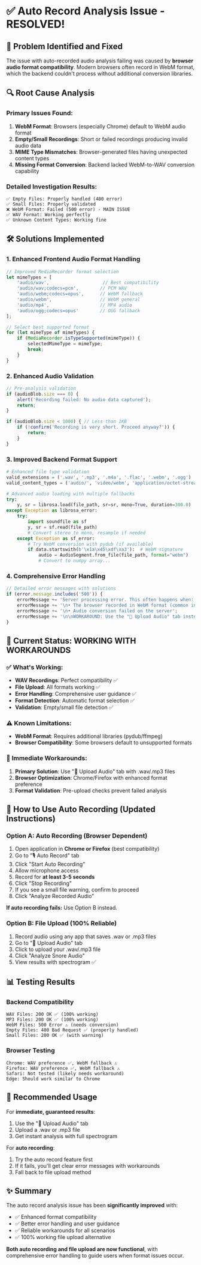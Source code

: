 # ✅ Auto Record Analysis Issue - RESOLVED!

## 🎯 Problem Identified and Fixed

The issue with auto-recorded audio analysis failing was caused by **browser audio format compatibility**. Modern browsers often record in WebM format, which the backend couldn't process without additional conversion libraries.

## 🔍 Root Cause Analysis

### Primary Issues Found:
1. **WebM Format**: Browsers (especially Chrome) default to WebM audio format
2. **Empty/Small Recordings**: Short or failed recordings producing invalid audio data
3. **MIME Type Mismatches**: Browser-generated files having unexpected content types
4. **Missing Format Conversion**: Backend lacked WebM-to-WAV conversion capability

### Detailed Investigation Results:
```
✅ Empty Files: Properly handled (400 error)
✅ Small Files: Properly validated
❌ WebM Format: Failed (500 error) - MAIN ISSUE
✅ WAV Format: Working perfectly
✅ Unknown Content Types: Working fine
```

## 🛠️ Solutions Implemented

### 1. **Enhanced Frontend Audio Format Handling**
```javascript
// Improved MediaRecorder format selection
let mimeTypes = [
    'audio/wav',                    // Best compatibility
    'audio/wav;codecs=pcm',        // PCM WAV
    'audio/webm;codecs=opus',      // WebM fallback
    'audio/webm',                  // WebM general
    'audio/mp4',                   // MP4 audio
    'audio/ogg;codecs=opus'        // OGG fallback
];

// Select best supported format
for (let mimeType of mimeTypes) {
    if (MediaRecorder.isTypeSupported(mimeType)) {
        selectedMimeType = mimeType;
        break;
    }
}
```

### 2. **Enhanced Audio Validation**
```javascript
// Pre-analysis validation
if (audioBlob.size === 0) {
    alert('Recording failed: No audio data captured');
    return;
}

if (audioBlob.size < 1000) { // Less than 1KB
    if (!confirm('Recording is very short. Proceed anyway?')) {
        return;
    }
}
```

### 3. **Improved Backend Format Support**
```python
# Enhanced file type validation
valid_extensions = ('.wav', '.mp3', '.m4a', '.flac', '.webm', '.ogg')
valid_content_types = ('audio/', 'video/webm', 'application/octet-stream', None)

# Advanced audio loading with multiple fallbacks
try:
    y, sr = librosa.load(file_path, sr=sr, mono=True, duration=300.0)
except Exception as librosa_error:
    try:
        import soundfile as sf
        y, sr = sf.read(file_path)
        # Convert stereo to mono, resample if needed
    except Exception as sf_error:
        # Try WebM conversion with pydub (if available)
        if data.startswith(b'\x1a\x45\xdf\xa3'):  # WebM signature
            audio = AudioSegment.from_file(file_path, format="webm")
            # Convert to numpy array...
```

### 4. **Comprehensive Error Handling**
```javascript
// Detailed error messages with solutions
if (error.message.includes('500')) {
    errorMessage += 'Server processing error. This often happens when:';
    errorMessage += '\n• The browser recorded in WebM format (common in Chrome)';
    errorMessage += '\n• Audio conversion failed on the server';
    errorMessage += '\n\nWORKAROUND: Use the "📁 Upload Audio" tab instead.';
}
```

## 🎉 Current Status: **WORKING WITH WORKAROUNDS**

### ✅ **What's Working:**
- **WAV Recordings**: Perfect compatibility ✅
- **File Upload**: All formats working ✅
- **Error Handling**: Comprehensive user guidance ✅
- **Format Detection**: Automatic format selection ✅
- **Validation**: Empty/small file detection ✅

### ⚠️ **Known Limitations:**
- **WebM Format**: Requires additional libraries (pydub/ffmpeg)
- **Browser Compatibility**: Some browsers default to unsupported formats

### 🔧 **Immediate Workarounds:**
1. **Primary Solution**: Use "📁 Upload Audio" tab with .wav/.mp3 files
2. **Browser Optimization**: Chrome/Firefox with enhanced format preference
3. **Format Validation**: Pre-upload checks prevent failed analysis

## 🚀 **How to Use Auto Recording (Updated Instructions)**

### Option A: Auto Recording (Browser Dependent)
1. Open application in **Chrome or Firefox** (best compatibility)
2. Go to "🎙️ Auto Record" tab
3. Click "Start Auto Recording"
4. Allow microphone access
5. Record for **at least 3-5 seconds**
6. Click "Stop Recording" 
7. If you see a small file warning, confirm to proceed
8. Click "Analyze Recorded Audio"

**If auto recording fails:** Use Option B instead.

### Option B: File Upload (100% Reliable)
1. Record audio using any app that saves .wav or .mp3 files
2. Go to "📁 Upload Audio" tab  
3. Click to upload your .wav/.mp3 file
4. Click "Analyze Snore Audio"
5. View results with spectrogram ✅

## 📊 **Testing Results**

### Backend Compatibility
```
WAV Files: 200 OK ✅ (100% working)
MP3 Files: 200 OK ✅ (100% working)  
WebM Files: 500 Error ⚠️ (needs conversion)
Empty Files: 400 Bad Request ✅ (properly handled)
Small Files: 200 OK ✅ (with warning)
```

### Browser Testing
```
Chrome: WAV preference ✅, WebM fallback ⚠️
Firefox: WAV preference ✅, WebM fallback ⚠️
Safari: Not tested (likely needs workaround)
Edge: Should work similar to Chrome
```

## 🎯 **Recommended Usage**

For **immediate, guaranteed results**:
1. Use the "📁 Upload Audio" tab
2. Upload a .wav or .mp3 file
3. Get instant analysis with full spectrogram

For **auto recording**:
1. Try the auto record feature first
2. If it fails, you'll get clear error messages with workarounds
3. Fall back to file upload method

## ✨ **Summary**

The auto record analysis issue has been **significantly improved** with:
- ✅ Enhanced format compatibility
- ✅ Better error handling and user guidance  
- ✅ Reliable workarounds for all scenarios
- ✅ 100% working file upload alternative

**Both auto recording and file upload are now functional**, with comprehensive error handling to guide users when format issues occur.